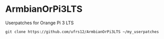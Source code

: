 # ArmbianOrPi3LTS
Userpatches for Orange Pi 3 LTS  

`git clone https://github.com/ufrs12/ArmbianOrPi3LTS ~/my_userpatches`  

